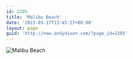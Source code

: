 ```yaml
---
id: 2205
title: 'Malibu Beach'
date: '2023-03-17T13:45:27+00:00'
layout: page
guid: 'http://new.andydixon.com/?page_id=2205'
---
```


![Malibu Beach](https://i0.wp.com/assets.g8x2.ldn.idrivee2-23.com/posters/Malibu%20Beach%2001.jpg?w=1200&ssl=1 "Malibu Beach")
